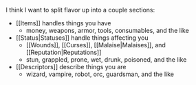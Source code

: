 I think I want to split flavor up into a couple sections:
- [[Items]] handles things you have
	- money, weapons, armor, tools, consumables, and the like
- [[Status|Statuses]] handle things affecting you
	- [[Wounds]], [[Curses]], [[Malaise|Malaises]], and [[Reputation|Reputations]]
	- stun, grappled, prone, wet, drunk, poisoned, and the like
- [[Descriptors]] describe things you are
	- wizard, vampire, robot, orc, guardsman, and the like
